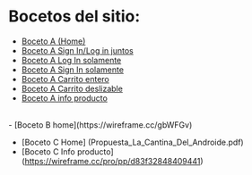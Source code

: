 # Bocetos del sitio:
- [Boceto A (Home)](https://wireframe.cc/GEgDAQ)
- [Boceto A Sign In/Log in juntos](https://wireframe.cc/B6Fj9W)
- [Boceto A Log In solamente](https://wireframe.cc/u4A33L)
- [Boceto A Sign In solamente](https://wireframe.cc/uVDlu9)
- [Boceto A Carrito entero](https://wireframe.cc/8HUEV6)
- [Boceto A Carrito deslizable](https://wireframe.cc/diKb3K)
- [Boceto A info producto](https://wireframe.cc/EJVBTv)
<br>
- [Boceto B home](https://wireframe.cc/gbWFGv)
<br>

- [Boceto C Home] (Propuesta_La_Cantina_Del_Androide.pdf)
- [Boceto C Info producto] (https://wireframe.cc/pro/pp/d83f32848409441)